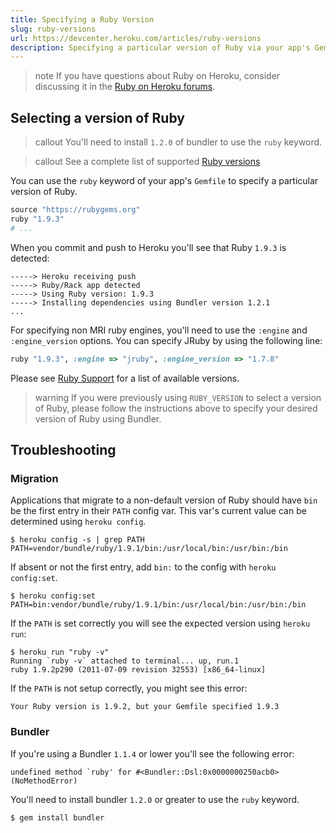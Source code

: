 ```yaml
---
title: Specifying a Ruby Version
slug: ruby-versions
url: https://devcenter.heroku.com/articles/ruby-versions
description: Specifying a particular version of Ruby via your app's Gemfile.
---
```


> note
> If you have questions about Ruby on Heroku, consider discussing it in the [Ruby on Heroku forums](https://discussion.heroku.com/category/ruby).

## Selecting a version of Ruby

> callout
> You'll need to install `1.2.0` of bundler to use the `ruby` keyword.

> callout
> See a complete list of supported <a href="https://devcenter.heroku.com/articles/ruby-support#ruby-versions">Ruby versions</a>

You can use the `ruby` keyword of your app's `Gemfile` to specify a particular version of Ruby.

```ruby
source "https://rubygems.org"
ruby "1.9.3"
# ...
```

When you commit and push to Heroku you'll see that Ruby `1.9.3` is detected:

```
-----> Heroku receiving push
-----> Ruby/Rack app detected
-----> Using Ruby version: 1.9.3
-----> Installing dependencies using Bundler version 1.2.1
...
```

For specifying non MRI ruby engines, you'll need to use the `:engine` and `:engine_version` options. You can specify JRuby by using the following line:

```ruby
ruby "1.9.3", :engine => "jruby", :engine_version => "1.7.8"
```

Please see [Ruby Support](ruby-support#ruby-versions) for a list of available versions.

> warning
> If you were previously using `RUBY_VERSION` to select a version of Ruby, please follow the instructions above to specify your desired version of Ruby using Bundler.

## Troubleshooting

### Migration
Applications that migrate to a non-default version of Ruby should have `bin` be the first entry in their `PATH` config var. This var's current value can be determined using `heroku config`.

```term
$ heroku config -s | grep PATH
PATH=vendor/bundle/ruby/1.9.1/bin:/usr/local/bin:/usr/bin:/bin
```

If absent or not the first entry, add `bin:` to the config with `heroku config:set`.

```term
$ heroku config:set PATH=bin:vendor/bundle/ruby/1.9.1/bin:/usr/local/bin:/usr/bin:/bin
```

If the `PATH` is set correctly you will see the expected version using `heroku run`:

```term
$ heroku run "ruby -v"
Running `ruby -v` attached to terminal... up, run.1
ruby 1.9.2p290 (2011-07-09 revision 32553) [x86_64-linux]
```

If the `PATH` is not setup correctly, you might see this error:

```
Your Ruby version is 1.9.2, but your Gemfile specified 1.9.3
```

### Bundler

If you're using a Bundler `1.1.4` or lower you'll see the following error:

```
undefined method `ruby' for #<Bundler::Dsl:0x0000000250acb0> (NoMethodError)
```

You'll need to install bundler `1.2.0` or greater to use the `ruby` keyword.

```term
$ gem install bundler
```
 